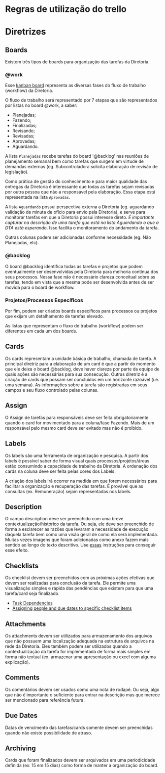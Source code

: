 # Regras de utilização do trello

# Diretrizes

## Boards

Existem três tipos de boards para organização das tarefas da Diretoria.

### @work

Esse [kanban board](https://en.wikipedia.org/wiki/Kanban_board) representa as diversas fases do fluxo de trabalho (workflow) da Diretoria.

O fluxo de trabalho será representado por 7 etapas que são representados por listas no board @work, a saber:

- Planejadas;
- Fazendo;
- Finalizadas;
- Revisando;
- Revisadas;
- Aprovadas;
- Aguardando.

A lista `Planejadas` recebe tarefas do board '@backlog' nas reuniões de planejamento semanal bem como tarefas que surgem em virtude de demandas externas (eg. Subcontroladora solicita elaboração de revisão de legislação).

Como prática de gestão do conhecimento e para maior qualidade das entregas da Diretoria é interessante que todas as tarefas sejam revisadas por outra pessoa que não a responsável pela elaboração. Essa etapa está representada na lista `Aprovadas`.

A lista `Aguardando` possui perspectiva externa a Diretoria (eg. aguardando validação de minuta de ofício para envio pela Diretoria), e serve para monitorar tarefas em que a Diretoria possui interesse direto. _É importante capturar na descrição de uma tarefa que está na lista Aguardando o que a DTA está esperando_. Isso facilita o monitoramento do andamento da tarefa.

Outras colunas podem ser adicionadas conforme necessidade (eg. Não Planejadas, etc).

### @backlog

O board @backlog identifica todas as tarefas e projetos que podem eventualmente ser desenvolvidas pela Diretoria para melhoria contínua dos seus processos. Nessa fase não é necessário clareza conceitual sobre as tarefas, tendo em vista que a mesma pode ser desenvolvida antes de ser movida para o board de workflow.

### Projetos/Processos Específicos

Por fim, podem ser criados boards específicos para processos ou projetos que exijam um detalhamento de tarefas elevado.

As listas que representam o fluxo de trabalho (workflow) podem ser diferentes em cada um dos boards.

## Cards

Os cards representam a unidade básica de trabalho, chamada de tarefa. A principal diretriz para a elaboração de um card é que a partir do momento que ele deixa o board @backlog, deve haver clareza por parte da equipe de quais ações são necessárias para sua consecução. Outras diretriz é a criação de cards que possam ser concluídos em um horizonte razoável (i.e. uma semana). As informações sobre a tarefa são registradas em seus campos e seu fluxo controlado pelas colunas.   

## Assign

O Assign de tarefas para responsáveis deve ser feita obrigatoriamente quando o card for movimentado para a coluna/fase Fazendo. Mais de um responsável pelo mesmo card deve ser evitado mas não é proibido.

## Labels

Os labels são uma ferramenta de organização e pesquisa. A partir dos labels é possível saber de forma visual quais processos/projetos/áreas estão consumindo a capacidade de trabalho da Diretoria. A ordenação dos cards na coluna deve ser feita pelas cores dos Labels.

A criação dos labels irá ocorrer na medida em que forem necessários para facilitar a organização e recuperação das tarefas. É provável que as consultas (ex. Remuneração) sejam representadas nos labels.

## Description

O campo description deve ser preenchido com uma breve contextualização/histórico da tarefa. Ou seja, ele deve ser preenchido de forma a esclarecer as razões que levaram a necessidade de execução daquela tarefa bem como uma visão geral de como ela será implementada. Muitas vezes imagens que foram adicionadas como anexo fazem mais sentido ao longo do texto descritivo. Use [essas](https://webapps.stackexchange.com/a/81092) instruções para conseguir esse efeito.

## Checklists

Os checklist devem ser preenchidos com as próximas ações efetivas que devem ser realizadas para conclusão da tarefa. Ele permite uma visualização simples e rápida das pendências que existem para que uma tarefa/card seja finalizado.

* [Task Dependencies](https://help.trello.com/article/1165-task-dependencies)
* [Assigning people and due dates to specific checklist items
](https://help.trello.com/article/942-assigning-people-and-due-dates-to-specific-checklist-items)


## Attachments

Os attachments devem ser utilizados para armazenamento dos arquivos que não possuem uma localização adequada na estrutura de arquivos na rede da Diretoria. Eles também podem ser utilizados quando a contextualização da tarefa for implementada de forma mais simples em forma não textual (ex. armazenar uma apresentação ou excel com alguma explicação).

## Comments

Os comentários devem ser usados como uma nota de rodapé. Ou seja, algo que não é importante o suficiente para entrar na descrição mas que merece ser mencionado para referência futura.


## Due Dates

Datas de vencimento das tarefas/cards somente devem ser preenchidas quando não existe possibilidade de atraso.

## Archiving

Cards que foram finalizados devem ser arquivados em uma periodicidade definida (ex: 15 em 15 dias) como forma de manter a organização do board.
